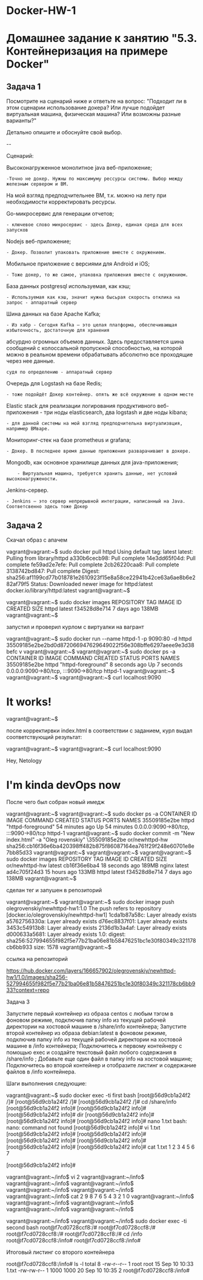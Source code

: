 # Docker-HW-1

# Домашнее задание к занятию "5.3. Контейнеризация на примере Docker"


## Задача 1

  Посмотрите на сценарий ниже и ответьте на вопрос: "Подходит ли в этом сценарии использование докера? 
Или лучше подойдет виртуальная машина, физическая машина? Или возможны разные варианты?"

Детально опишите и обоснуйте свой выбор.

--

Сценарий:

Высоконагруженное монолитное java веб-приложение;

	-Точно не докер. Нужны по максимуму рессурсы системы. Выбор между железным сервером и ВМ. 
На мой взгляд предподчительнее ВМ, т.к. можно на лету при необходимости корректировать ресурсы.


Go-микросервис для генерации отчетов;

	- ключевое слово микросервис - здесь Докер, единая среда для всех запусков


Nodejs веб-приложение;

	- Докер. Позволит упаковать приложение вместе с окружением.

Мобильное приложение c версиями для Android и iOS;

	- Тоже докер, то же самое, упаковка приложения вместе с окружением.


База данных postgresql используемая, как кэш;

	- Используемая как кэш, значит нужна бысьрая скорость отклика на запрос - аппаратный сервер

Шина данных на базе Apache Kafka;

	- Из хабр - Сегодня Kafka – это целая платформа, обеспечивающая избыточность, достаточную для хранения 
абсурдно огромных объемов данных. Здесь предоставляется шина сообщений с колоссальной пропускной способностью, 
на которой можно в реальном времени обрабатывать абсолютно все проходящие через нее данные.

	судя по определению - аппаратный сервер
	

Очередь для Logstash на базе Redis;

	- тоже подойдёт Докер контейнер. опять же всё окружение в одном месте


Elastic stack для реализации логирования продуктивного веб-приложения - три ноды elasticsearch, 
два logstash и две ноды kibana;

	- для данной системы на мой взгляд предподчительна виртуализвция, например ВМваре.

Мониторинг-стек на базе prometheus и grafana;

	- Докер. В последнее время данные приложения разварачивают в докере.

Mongodb, как основное хранилище данных для java-приложения;

		- Виртуальная машина, требуется хранить данные, нет условий высоконагружености.

Jenkins-сервер.

	- Jenkins — это сервер непрерывной интеграции, написанный на Java. Соответсвенно здесь тоже Докер

## Задача 2
Скачал образ с апачем

vagrant@vagrant:~$ sudo docker pull httpd
Using default tag: latest
latest: Pulling from library/httpd
a330b6cecb98: Pull complete
14e3dd65f04d: Pull complete
fe59ad2e7efe: Pull complete
2cb26220caa8: Pull complete
3138742bd847: Pull complete
Digest: sha256:af1199cd77b018781e2610923f15e8a58ce22941b42ce63a6ae8b6e282af79f5
Status: Downloaded newer image for httpd:latest
docker.io/library/httpd:latest
vagrant@vagrant:~$

vagrant@vagrant:~$ sudo docker images
REPOSITORY   TAG       IMAGE ID       CREATED      SIZE
httpd        latest    f34528d8e714   7 days ago   138MB
vagrant@vagrant:~$

запустил и проверил курлом с виртуалки на вагрант

vagrant@vagrant:~$ sudo docker run --name httpd-1 -p 9090:80 -d httpd
35509185e2be2bd0d872066947629649022f56e308bffe6297aeee9e3d38befc
v
vagrant@vagrant:~$
vagrant@vagrant:~$ sudo docker ps -a
CONTAINER ID   IMAGE     COMMAND              CREATED         STATUS         PORTS                                   NAMES
35509185e2be   httpd     "httpd-foreground"   8 seconds ago   Up 7 seconds   0.0.0.0:9090->80/tcp, :::9090->80/tcp   httpd-1
vagrant@vagrant:~$
vagrant@vagrant:~$
vagrant@vagrant:~$ curl localhost:9090
<html><body><h1>It works!</h1></body></html>
vagrant@vagrant:~$

после корректирвки index.html в соответствии с заданием, курл выдал соответствующий результат:

vagrant@vagrant:~$
vagrant@vagrant:~$ curl localhost:9090
<html>
        <head>
                Hey, Netology
        </head>
        <body>
                <h1>I'm kinda devOps now </h1>
        </body>
</html>


После чего был собран новый имедж


vagrant@vagrant:~$
vagrant@vagrant:~$ sudo docker ps -a
CONTAINER ID   IMAGE     COMMAND              CREATED          STATUS          PORTS                                   NAMES
35509185e2be   httpd     "httpd-foreground"   54 minutes ago   Up 54 minutes   0.0.0.0:9090->80/tcp, :::9090->80/tcp   httpd-1
vagrant@vagrant:~$ sudo docker commit -m "New index.html" -a "Oleg rovenskiy" \35509185e2be or/newhttpd-hw
sha256:cb16f36e6ba420398ff482b875f86087164ea761f29f248e60701e8e7bb85d33
vagrant@vagrant:~$
vagrant@vagrant:~$
vagrant@vagrant:~$ sudo docker images
REPOSITORY       TAG       IMAGE ID       CREATED          SIZE
or/newhttpd-hw   latest    cb16f36e6ba4   18 seconds ago   189MB
nginx            latest    ad4c705f24d3   15 hours ago     133MB
httpd            latest    f34528d8e714   7 days ago       138MB
vagrant@vagrant:~$

сделан тег и запушен в репозиторий
  
vagrant@vagrant:~$
vagrant@vagrant:~$ sudo docker image push olegrovenskiy/newhttpd-hw1:1.0
The push refers to repository [docker.io/olegrovenskiy/newhttpd-hw1]
1cda1b87a58c: Layer already exists
a5762756330a: Layer already exists
d76ec8837f01: Layer already exists
3453c54913b8: Layer already exists
2136d1b3a4af: Layer already exists
d000633a5681: Layer already exists
1.0: digest: sha256:527994655f982f5e77b21ba06e81b58476251bc1e30f80349c321178cb6bb933 size: 1578
vagrant@vagrant:~$

ссылка на репозиторий

https://hub.docker.com/layers/166657902/olegrovenskiy/newhttpd-hw1/1.0/images/sha256-527994655f982f5e77b21ba06e81b58476251bc1e30f80349c321178cb6bb933?context=repo


Задача 3

Запустите первый контейнер из образа centos c любым тэгом в фоновом режиме, подключив папку 
info из текущей рабочей директории на хостовой машине в /share/info контейнера;
Запустите второй контейнер из образа debian:latest в фоновом режиме, подключив папку 
info из текущей рабочей директории на хостовой машине в /info контейнера;
Подключитесь к первому контейнеру с помощью exec и создайте текстовый файл 
любого содержания в /share/info ;
Добавьте еще один файл в папку info на хостовой машине;
Подключитесь во второй контейнер и отобразите листинг и содержание файлов в /info контейнера.

Шаги выполнения следующие:

vagrant@vagrant:~$ sudo docker exec -ti first bash
[root@56d9cb1a24f2 /]#
[root@56d9cb1a24f2 /]#
[root@56d9cb1a24f2 /]# cd /share/info
[root@56d9cb1a24f2 info]#
[root@56d9cb1a24f2 info]#
[root@56d9cb1a24f2 info]# dir
[root@56d9cb1a24f2 info]#
[root@56d9cb1a24f2 info]#
[root@56d9cb1a24f2 info]# nano 1.txt
bash: nano: command not found
[root@56d9cb1a24f2 info]# vi 1.txt
[root@56d9cb1a24f2 info]# [root@56d9cb1a24f2 info]#
[root@56d9cb1a24f2 info]#
[root@56d9cb1a24f2 info]#
[root@56d9cb1a24f2 info]#
[root@56d9cb1a24f2 info]# cat 1.txt
1
2
3
4
5
6
7

[root@56d9cb1a24f2 info]#



vagrant@vagrant:~/info$ vi 2
vagrant@vagrant:~/info$ vagrant@vagrant:~/info$
vagrant@vagrant:~/info$
vagrant@vagrant:~/info$
vagrant@vagrant:~/info$
vagrant@vagrant:~/info$ cat 2
9
8
7
6
5
4
3
2
1
0
vagrant@vagrant:~/info$
vagrant@vagrant:~/info$
vagrant@vagrant:~/info$
vagrant@vagrant:~/info$
vagrant@vagrant:~/info$


vagrant@vagrant:~/info$
vagrant@vagrant:~/info$ sudo docker exec -ti second bash
root@f7cd0728ccf8:/#
root@f7cd0728ccf8:/#
root@f7cd0728ccf8:/#
root@f7cd0728ccf8:/# cd /info
root@f7cd0728ccf8:/info#
root@f7cd0728ccf8:/info#

Итоговый листинг со второго контейнера

root@f7cd0728ccf8:/info# ls -l
total 8
-rw-r--r-- 1 root root 15 Sep 10 10:33 1.txt
-rw-rw-r-- 1 1000 1000 20 Sep 10 10:35 2
root@f7cd0728ccf8:/info#














